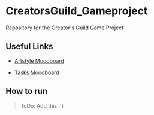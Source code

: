 # CreatorsGuild_Gameproject

Repository for the Creator's Guild Game Project

## Useful Links

- [Artstyle Moodboard](https://miro.com/welcomeonboard/cGhRT0pMOUNKT1BPNW51SXcwS3VXZnpTd2dTMlg4SHpZT3l6ZWhDT0xEd1BHVVNjODlyNFJPU3FpbjFnc1lhUnwzMDc0NDU3MzU0ODY4Mjc5ODgz?share_link_id=706244536680)

- [Tasks Moodboard](https://miro.com/welcomeonboard/cUtjV2J4c0NhMWJ5azBjaEpMM3Rab3o5cnRuQURXSXlHbDh4WktIaEU1VXRZd0dOMWl4eElxODBHdGZVc2VmTHwzMDc0NDU3MzU0ODY4Mjc5ODgz?share_link_id=214962364778)

## How to run

> ToDo: Add this :')